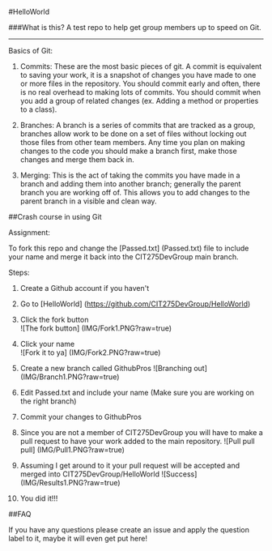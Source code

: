 #HelloWorld

###What is this?
A test repo to help get group members up to speed on Git.

***
Basics of Git:  

1. Commits: These are the most basic pieces of git. A commit is equivalent to saving your work, it is a snapshot of changes you have made to one or more files in the repository. You should commit early and often, there is no real overhead to making lots of commits. You should commit when you add a group of related changes (ex. Adding a method or properties to a class).  

2. Branches: A branch is a series of commits that are tracked as a group, branches allow work to be done on a set of files without locking out those files from other team members. Any time you plan on making changes to the code you should make a branch first, make those changes and merge them back in.  

3. Merging: This is the act of taking the commits you have made in a branch and adding them into another branch; generally the parent branch you are working off of. This allows you to add changes to the parent branch in a visible and clean way.  


##Crash course in using Git

Assignment:  
  
To fork this repo and change the [Passed.txt] (Passed.txt) file to include your name and merge it back into the CIT275DevGroup main branch.

Steps:

1. Create a Github account if you haven't

2. Go to [HelloWorld] (https://github.com/CIT275DevGroup/HelloWorld)

3. Click the fork button  
![The fork button] (IMG/Fork1.PNG?raw=true)  
4. Click your name  
![Fork it to ya] (IMG/Fork2.PNG?raw=true)
5. Create a new branch called GithubPros
![Branching out] (IMG/Branch1.PNG?raw=true)

6. Edit Passed.txt and include your name (Make sure you are working on the right branch)

7. Commit your changes to GithubPros

8. Since you are not a member of CIT275DevGroup you will have to make a pull request to have your work added to the main repository.
![Pull pull pull] (IMG/Pull1.PNG?raw=true)
9. Assuming I get around to it your pull request will be accepted and merged into CIT275DevGroup/HelloWorld
![Success] (IMG/Results1.PNG?raw=true)
10. You did it!!!


##FAQ

If you have any questions please create an issue and apply the question label to it, maybe it will even get put here!

